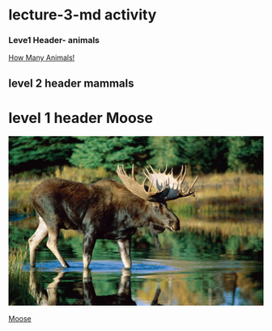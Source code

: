 # lecture-3-md activity

### Leve1 Header- animals
[How Many Animals!](https://a-z-animals.com/animals/)

## level 2 header mammals

# level 1 header  Moose
![](https://github.com/bpetrie92/lecture-3-test/blob/16c4acfb9a23d91474de7187cc1286a1dd68879c/bull-moose-water.webp)

[Moose](https://www.nationalgeographic.com/animals/mammals/facts/moose)
